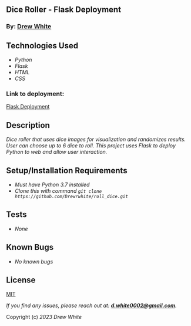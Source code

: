 ## Dice Roller - Flask Deployment

### By: [Drew White](https://www.linkedin.com/in/drew-riley-white/)

## Technologies Used

- _Python_
- _Flask_
- _HTML_
- _CSS_
### Link to deployment:

[Flask Deployment](http://swarmgbln.pythonanywhere.com/)
## Description

 _Dice roller that uses dice images for visualization and randomizes results. User can choose up to 6 dice to roll. This project uses Flask to deploy Python to web and allow user interaction._ 


## Setup/Installation Requirements

- _Must have Python 3.7 installed_
- _Clone this with command `git clone https://github.com/Drewrwhite/roll_dice.git`_



## Tests

- _None_

## Known Bugs

- _No known bugs_

## License

[MIT](./license.txt)

_If you find any issues, please reach out at: **d.white0002@gmail.com**._

Copyright (c) _2023_ _Drew White_
